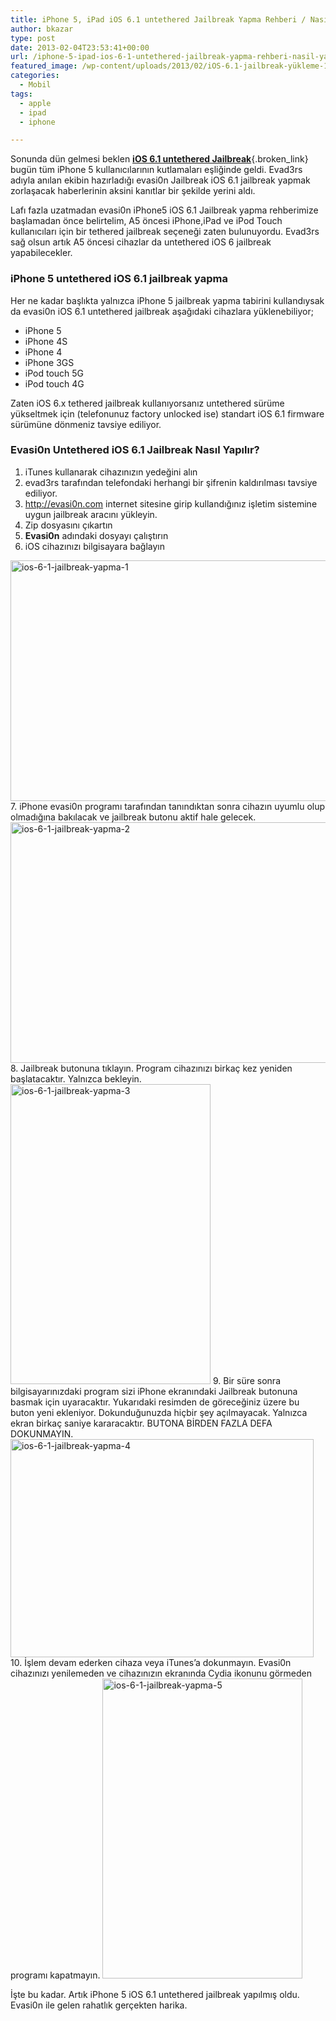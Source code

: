 ```yaml
---
title: iPhone 5, iPad iOS 6.1 untethered Jailbreak Yapma Rehberi / Nasıl Yapılır?
author: bkazar
type: post
date: 2013-02-04T23:53:41+00:00
url: /iphone-5-ipad-ios-6-1-untethered-jailbreak-yapma-rehberi-nasil-yapilir/
featured_image: /wp-content/uploads/2013/02/iOS-6.1-jailbreak-yükleme-100x100.jpg
categories:
  - Mobil
tags:
  - apple
  - ipad
  - iphone

---
```

Sonunda dün gelmesi beklen [**iOS 6.1 untethered Jailbreak**][1]{.broken_link} bugün tüm iPhone 5 kullanıcılarının kutlamaları eşliğinde geldi. Evad3rs adıyla anılan ekibin hazırladığı evasi0n Jailbreak iOS 6.1 jailbreak yapmak zorlaşacak haberlerinin aksini kanıtlar bir şekilde yerini aldı.

Lafı fazla uzatmadan evasi0n iPhone5 iOS 6.1 Jailbreak yapma rehberimize başlamadan önce belirtelim, A5 öncesi iPhone,iPad ve iPod Touch kullanıcıları için bir tethered jailbreak seçeneği zaten bulunuyordu. Evad3rs sağ olsun artık A5 öncesi cihazlar da untethered iOS 6 jailbreak yapabilecekler.

### iPhone 5 untethered iOS 6.1 jailbreak yapma

Her ne kadar başlıkta yalnızca iPhone 5 jailbreak yapma tabirini kullandıysak da evasi0n iOS 6.1 untethered jailbreak aşağıdaki cihazlara yüklenebiliyor;

  * iPhone 5
  * iPhone 4S
  * iPhone 4
  * iPhone 3GS
  * iPod touch 5G
  * iPod touch 4G

Zaten iOS 6.x tethered jailbreak kullanıyorsanız untethered sürüme yükseltmek için (telefonunuz factory unlocked ise) standart iOS 6.1 firmware sürümüne dönmeniz tavsiye ediliyor.

### Evasi0n Untethered iOS 6.1 Jailbreak Nasıl Yapılır?

  1. iTunes kullanarak cihazınızın yedeğini alın
  2. evad3rs tarafından telefondaki herhangi bir şifrenin kaldırılması tavsiye ediliyor.
  3. http://evasi0n.com internet sitesine girip kullandığınız işletim sistemine uygun jailbreak aracını yükleyin.
  4. Zip dosyasını çıkartın
  5. **Evasi0n** adındaki dosyayı çalıştırın
  6. iOS cihazınızı bilgisayara bağlayın  
<img alt="ios-6-1-jailbreak-yapma-1" src="https://www.murekkep.org/wp-content/uploads/2013/02/ios-6-1-jailbreak-yapma-1.jpg" width="524" height="385" /> 
  7. iPhone evasi0n programı tarafından tanındıktan sonra cihazın uyumlu olup olmadığına bakılacak ve jailbreak butonu aktif hale gelecek.  
<img alt="ios-6-1-jailbreak-yapma-2" src="https://www.murekkep.org/wp-content/uploads/2013/02/ios-6-1-jailbreak-yapma-2.jpg" width="524" height="385" /> 
  8. Jailbreak butonuna tıklayın. Program cihazınızı birkaç kez yeniden başlatacaktır. Yalnızca bekleyin.  
<img alt="ios-6-1-jailbreak-yapma-3" src="https://www.murekkep.org/wp-content/uploads/2013/02/ios-6-1-jailbreak-yapma-3.jpg" width="320" height="480" /> 
  9. Bir süre sonra bilgisayarınızdaki program sizi iPhone ekranındaki Jailbreak butonuna basmak için uyaracaktır. Yukarıdaki resimden de göreceğiniz üzere bu buton yeni ekleniyor. Dokunduğunuzda hiçbir şey açılmayacak. Yalnızca ekran birkaç saniye kararacaktır. BUTONA BİRDEN FAZLA DEFA DOKUNMAYIN.  
<img alt="ios-6-1-jailbreak-yapma-4" src="https://www.murekkep.org/wp-content/uploads/2013/02/ios-6-1-jailbreak-yapma-4.jpg" width="485" height="349" /> 
 10. İşlem devam ederken cihaza veya iTunes’a dokunmayın. Evasi0n cihazınızı yenilemeden ve cihazınızın ekranında Cydia ikonunu görmeden programı kapatmayın.

<img alt="ios-6-1-jailbreak-yapma-5" src="https://www.murekkep.org/wp-content/uploads/2013/02/ios-6-1-jailbreak-yapma-5.jpg" width="320" height="480" /> 

İşte bu kadar. Artık iPhone 5 iOS 6.1 untethered jailbreak yapılmış oldu. Evasi0n ile gelen rahatlık gerçekten harika.

 [1]: https://www.murekkep.org/evasi0n-untethered-ios-6-1-jailbreak-cikiyor-11501
